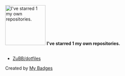 <img src="https://my-badges.github.io/my-badges/self-star.png" alt="I&apos;ve starred 1 my own repositories." title="I&apos;ve starred 1 my own repositories." width="128">
<strong>I&apos;ve starred 1 my own repositories.</strong>
<br><br>

- <a href="https://github.com/ZuBB/dotfiles">ZuBB/dotfiles</a>


Created by <a href="https://github.com/my-badges/my-badges">My Badges</a>